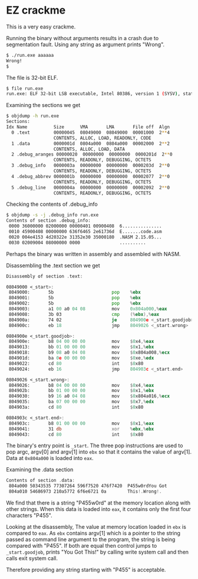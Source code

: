 EZ crackme
==========

This is a very easy crackme.

Running the binary without arguments results in a crash due to segmentation fault. Using any string as argument prints "Wrong".

```bash
$ ./run.exe aaaaaa
Wrong!
$
```

The file is 32-bit ELF.

```bash
$ file run.exe
run.exe: ELF 32-bit LSB executable, Intel 80386, version 1 (SYSV), statically linked, with debug_info, not stripped
```

Examining the sections we get

```bash
$ objdump -h run.exe
Sections:
Idx Name          Size      VMA       LMA       File off  Algn
  0 .text         00000045  08049000  08049000  00001000  2**4
                  CONTENTS, ALLOC, LOAD, READONLY, CODE
  1 .data         0000001d  0804a000  0804a000  00002000  2**2
                  CONTENTS, ALLOC, LOAD, DATA
  2 .debug_aranges 00000020  00000000  00000000  0000201d  2**0
                  CONTENTS, READONLY, DEBUGGING, OCTETS
  3 .debug_info   0000003a  00000000  00000000  0000203d  2**0
                  CONTENTS, READONLY, DEBUGGING, OCTETS
  4 .debug_abbrev 0000001b  00000000  00000000  00002077  2**0
                  CONTENTS, READONLY, DEBUGGING, OCTETS
  5 .debug_line   0000004a  00000000  00000000  00002092  2**0
                  CONTENTS, READONLY, DEBUGGING, OCTETS
```

Checking the contents of .debug_info

```bash
$ objdump -s -j .debug_info run.exe
Contents of section .debug_info:
 0000 36000000 02000000 00000401 00900408  6...............
 0010 45900408 00000000 636f6465 2e61736d  E.......code.asm
 0020 004e4153 4d20322e 31352e30 35000180  .NASM 2.15.05...
 0030 02009004 08000000 0000               ..........
```

Perhaps the binary was written in assembly and assembled with NASM.

Disassembling the .text section we get

```asm
Disassembly of section .text:

08049000 <_start>:
 8049000:       5b                      pop    %ebx
 8049001:       5b                      pop    %ebx
 8049002:       5b                      pop    %ebx
 8049003:       a1 00 a0 04 08          mov    0x804a000,%eax
 8049008:       3b 03                   cmp    (%ebx),%eax
 804900a:       74 02                   je     804900e <_start.goodjob>
 804900c:       eb 18                   jmp    8049026 <_start.wrong>

0804900e <_start.goodjob>:
 804900e:       b8 04 00 00 00          mov    $0x4,%eax
 8049013:       bb 01 00 00 00          mov    $0x1,%ebx
 8049018:       b9 08 a0 04 08          mov    $0x804a008,%ecx
 804901d:       ba 0e 00 00 00          mov    $0xe,%edx
 8049022:       cd 80                   int    $0x80
 8049024:       eb 16                   jmp    804903c <_start.end>

08049026 <_start.wrong>:
 8049026:       b8 04 00 00 00          mov    $0x4,%eax
 804902b:       bb 01 00 00 00          mov    $0x1,%ebx
 8049030:       b9 16 a0 04 08          mov    $0x804a016,%ecx
 8049035:       ba 07 00 00 00          mov    $0x7,%edx
 804903a:       cd 80                   int    $0x80

0804903c <_start.end>:
 804903c:       b8 01 00 00 00          mov    $0x1,%eax
 8049041:       31 db                   xor    %ebx,%ebx
 8049043:       cd 80                   int    $0x80
```

The binary's entry point is `_start`. The three pop instructions are used to pop argc, argv[0] and argv[1] into `ebx` so that it contains the value of argv[1]. Data at `0x804a000` is loaded into `eax`.

Examining the .data section

```asm
Contents of section .data:
 804a000 50343535 77307264 596f7520 476f7420  P455w0rdYou Got
 804a010 54686973 210a5772 6f6e6721 0a        This!.Wrong!.
```

We find that there is a string "P455w0rd" at the memory location along with other strings. When this data is loaded into `eax`, it contains only the first four characters "P455".

Looking at the disassembly, The value at memory location loaded in `ebx` is compared to `eax`. As `ebx` contains argv[1] which is a pointer to the string passed as command line argument to the program, the string is being compared with "P455". If both are equal then control jumps to `_start.goodjob`, prints "You Got This!" by calling write system call and then calls exit system call.

Therefore providing any string starting with "P455" is acceptable.
